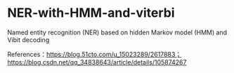 # NER-with-HMM-and-viterbi
Named entity recognition (NER) based on hidden Markov model (HMM) and Vibit decoding

References：https://blog.51cto.com/u_15023289/2617883；https://blog.csdn.net/qq_34838643/article/details/105874267
